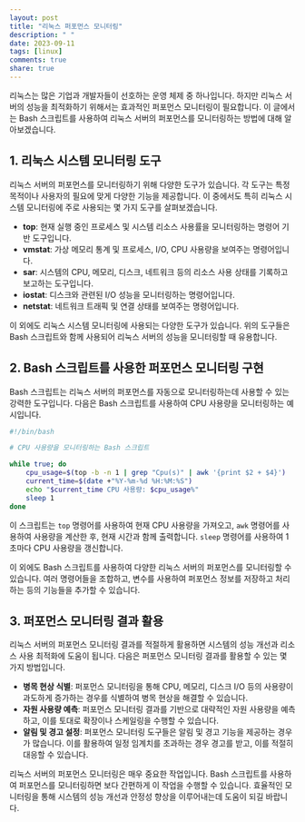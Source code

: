 ```yaml
---
layout: post
title: "리눅스 퍼포먼스 모니터링"
description: " "
date: 2023-09-11
tags: [linux]
comments: true
share: true
---
```


리눅스는 많은 기업과 개발자들이 선호하는 운영 체제 중 하나입니다. 하지만 리눅스 서버의 성능을 최적화하기 위해서는 효과적인 퍼포먼스 모니터링이 필요합니다. 이 글에서는 Bash 스크립트를 사용하여 리눅스 서버의 퍼포먼스를 모니터링하는 방법에 대해 알아보겠습니다.

## 1. 리눅스 시스템 모니터링 도구

리눅스 서버의 퍼포먼스를 모니터링하기 위해 다양한 도구가 있습니다. 각 도구는 특정 목적이나 사용자의 필요에 맞게 다양한 기능을 제공합니다. 이 중에서도 특히 리눅스 시스템 모니터링에 주로 사용되는 몇 가지 도구를 살펴보겠습니다.

- **top**: 현재 실행 중인 프로세스 및 시스템 리소스 사용률을 모니터링하는 명령어 기반 도구입니다.
- **vmstat**: 가상 메모리 통계 및 프로세스, I/O, CPU 사용량을 보여주는 명령어입니다.
- **sar**: 시스템의 CPU, 메모리, 디스크, 네트워크 등의 리소스 사용 상태를 기록하고 보고하는 도구입니다.
- **iostat**: 디스크와 관련된 I/O 성능을 모니터링하는 명령어입니다.
- **netstat**: 네트워크 트래픽 및 연결 상태를 보여주는 명령어입니다.

이 외에도 리눅스 시스템 모니터링에 사용되는 다양한 도구가 있습니다. 위의 도구들은 Bash 스크립트와 함께 사용되어 리눅스 서버의 성능을 모니터링할 때 유용합니다.

## 2. Bash 스크립트를 사용한 퍼포먼스 모니터링 구현

Bash 스크립트는 리눅스 서버의 퍼포먼스를 자동으로 모니터링하는데 사용할 수 있는 강력한 도구입니다. 다음은 Bash 스크립트를 사용하여 CPU 사용량을 모니터링하는 예시입니다.

```bash
#!/bin/bash

# CPU 사용량을 모니터링하는 Bash 스크립트

while true; do
    cpu_usage=$(top -b -n 1 | grep "Cpu(s)" | awk '{print $2 + $4}')
    current_time=$(date +"%Y-%m-%d %H:%M:%S")
    echo "$current_time CPU 사용량: $cpu_usage%"
    sleep 1
done
```

이 스크립트는 `top` 명령어를 사용하여 현재 CPU 사용량을 가져오고, `awk` 명령어를 사용하여 사용량을 계산한 후, 현재 시간과 함께 출력합니다. `sleep` 명령어를 사용하여 1초마다 CPU 사용량을 갱신합니다.

이 외에도 Bash 스크립트를 사용하여 다양한 리눅스 서버의 퍼포먼스를 모니터링할 수 있습니다. 여러 명령어들을 조합하고, 변수를 사용하여 퍼포먼스 정보를 저장하고 처리하는 등의 기능들을 추가할 수 있습니다.

## 3. 퍼포먼스 모니터링 결과 활용

리눅스 서버의 퍼포먼스 모니터링 결과를 적절하게 활용하면 시스템의 성능 개선과 리소스 사용 최적화에 도움이 됩니다. 다음은 퍼포먼스 모니터링 결과를 활용할 수 있는 몇 가지 방법입니다.

- **병목 현상 식별**: 퍼포먼스 모니터링을 통해 CPU, 메모리, 디스크 I/O 등의 사용량이 과도하게 증가하는 경우를 식별하여 병목 현상을 해결할 수 있습니다.
- **자원 사용량 예측**: 퍼포먼스 모니터링 결과를 기반으로 대략적인 자원 사용량을 예측하고, 이를 토대로 확장이나 스케일링을 수행할 수 있습니다.
- **알림 및 경고 설정**: 퍼포먼스 모니터링 도구들은 알림 및 경고 기능을 제공하는 경우가 많습니다. 이를 활용하여 일정 임계치를 초과하는 경우 경고를 받고, 이를 적절히 대응할 수 있습니다.

리눅스 서버의 퍼포먼스 모니터링은 매우 중요한 작업입니다. Bash 스크립트를 사용하여 퍼포먼스를 모니터링하면 보다 간편하게 이 작업을 수행할 수 있습니다. 효율적인 모니터링을 통해 시스템의 성능 개선과 안정성 향상을 이루어내는데 도움이 되길 바랍니다.